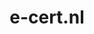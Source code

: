 ---
layout: post
title:  "e-cert.nl"
internal_url:  "/dutchgov/e-cert.nl.html"
categories: dutchgov
---